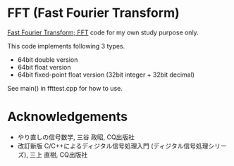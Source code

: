 FFT (Fast Fourier Transform)
===

[Fast Fourier Transform; FFT](https://en.wikipedia.org/wiki/Fast_Fourier_transform) code for my own study purpose only.

This code implements following 3 types.

  - 64bit double version
  - 64bit float version 
  - 64bit fixed-point float version (32bit integer + 32bit decimal)

See main() in ffttest.cpp for how to use.

  

Acknowledgements
==============

  - やり直しの信号数学, 三谷 政昭, CQ出版社
  - 改訂新版 C/C++によるディジタル信号処理入門 (ディジタル信号処理シリーズ), 三上 直樹, CQ出版社
